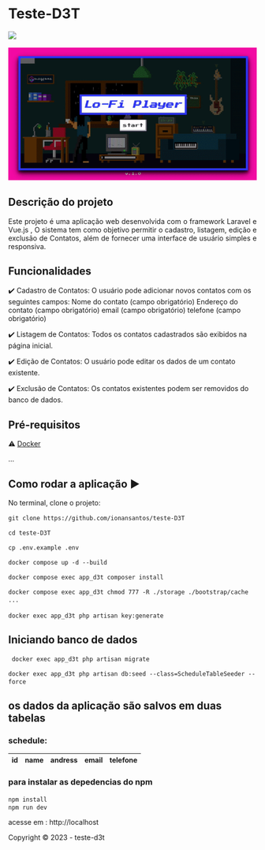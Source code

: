 <h1>Teste-D3T</h1>

<img src="http://img.shields.io/static/v1?label=STATUS&message=CONCLUIDO&color=GREEN&style=for-the-badge"/>

![](demo_long.gif)

## Descrição do projeto

<p align="justify">
  Este projeto é uma aplicação web desenvolvida com o framework Laravel e Vue.js , O sistema tem 
   como objetivo permitir o cadastro, listagem, edição e exclusão de Contatos, além de fornecer uma interface de usuário simples e 
   responsiva.
</p>

## Funcionalidades

:heavy_check_mark: Cadastro de Contatos:
O usuário pode adicionar novos contatos com os seguintes campos:
Nome do contato (campo obrigatório)
Endereço do contato (campo obrigatório)
email (campo obrigatório)
telefone (campo obrigatório)

:heavy_check_mark: Listagem de Contatos:
Todos os contatos cadastrados são exibidos na página inicial.

:heavy_check_mark: Edição de Contatos:
O usuário pode editar os dados de um contato existente.

:heavy_check_mark: Exclusão de Contatos:
Os contatos existentes podem ser removidos do banco de dados.

## Pré-requisitos

:warning: [Docker](https://www.docker.com/)

...

## Como rodar a aplicação :arrow_forward:

No terminal, clone o projeto:

```
git clone https://github.com/ionansantos/teste-D3T
```

```
cd teste-D3T
```

```
cp .env.example .env
```

```
docker compose up -d --build
```

```
docker compose exec app_d3t composer install
```

```
docker compose exec app_d3t chmod 777 -R ./storage ./bootstrap/cache
...

docker exec app_d3t php artisan key:generate
```

## Iniciando banco de dados

```
 docker exec app_d3t php artisan migrate
```


```
docker exec app_d3t php artisan db:seed --class=ScheduleTableSeeder --force
```

## os dados da aplicação são salvos em duas tabelas

### schedule:

| id  | name | andress | email | telefone |
| --- | ---- | ------- | ----- | -------- |

### para instalar as depedencias do npm

```
npm install
npm run dev
```

acesse em : http://localhost

Copyright :copyright: 2023 - teste-d3t

